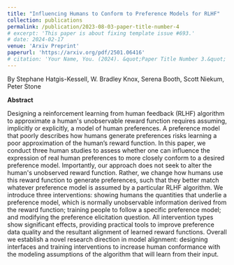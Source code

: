 ```yaml
---
title: "Influencing Humans to Conform to Preference Models for RLHF"
collection: publications
permalink: /publication/2023-08-03-paper-title-number-4
# excerpt: 'This paper is about fixing template issue #693.'
# date: 2024-02-17
venue: 'Arxiv Preprint'
paperurl: 'https://arxiv.org/pdf/2501.06416'
# citation: 'Your Name, You. (2024). &quot;Paper Title Number 3.&quot; <i>GitHub Journal of Bugs</i>. 1(3).'
---
```

By Stephane Hatgis-Kessell, W. Bradley Knox, Serena Booth, Scott Niekum, Peter Stone

**Abstract**

Designing a reinforcement learning from human feedback (RLHF) algorithm to approximate a human's unobservable reward function  requires assuming, implicitly or explicitly, a model of human preferences.  A preference model that poorly describes how humans generate preferences risks learning a poor approximation of the human’s reward function. In this paper, we conduct three human studies to assess whether one can influence the expression of real human preferences to more closely conform to a desired preference model. Importantly, our approach does not seek to alter the human's unobserved reward function. Rather, we change how humans use this reward function to generate preferences, such that they better match whatever preference model is assumed by a particular RLHF algorithm. We introduce three interventions: showing humans the quantities that underlie a preference model, which is normally unobservable information derived from the reward function; training people to follow a specific preference model; and modifying the preference elicitation question. All intervention types show significant effects, providing practical tools to improve preference data quality and the resultant alignment of learned reward functions. Overall we establish a novel research direction in model alignment: designing interfaces and training interventions to increase human conformance with the modeling assumptions of the algorithm that will learn from their input.